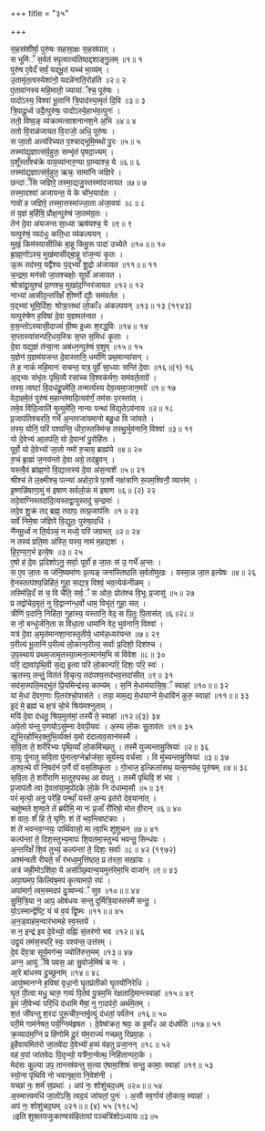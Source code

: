 +++
title = "३५"

+++


स॒हस्र॑शीर्षा॒ पुरु॑षः सहस्रा॒क्षः स॒हस्र॑पात् ।  
स भूमि॑ँ स॒र्वत॑ स्पृ॒त्वात्य॑तिष्ठद्दशाङ्गु॒लम् ॥१॥ १  
पुरु॑ष ए॒वेदँ सर्वं॒ यद्भू॒तं यच्च॑ भा॒व्य॑म् ।  
उ॒तामृ॑त॒त्वस्येशा॑नो॒ यदन्ने॑नाति॒रोह॑ति ॥२॥ २  
ए॒तावा॑नस्य महि॒मातो॒ ज्याया॑ँश्च॒ पूरु॑षः ।  
पादो॑ऽस्य॒ विश्वा॑ भू॒तानि॑ त्रि॒पाद॑स्या॒मृतं॑ दि॒वि ॥३॥ ३  
त्रि॒पादू॒र्ध्व उदै॒त्पुरु॑षः॒ पादो॑ऽस्ये॒हाभ॑व॒त्पुनः॑ ।  
ततो॒ विष्व॒ङ् व्य॑क्रामत्साशनानश॒ने अ॒भि ॥४॥ ४  
ततो वि॒राळ॑जायत वि॒राजो॒ अधि॒ पूरु॑षः ।  
स जा॒तो अत्य॑रिच्यत प॒श्चाद्भूमि॒मथो॑ पु॒रः ॥५॥ ५  
तस्मा॑द्य॒ज्ञात्स॑र्व॒हुतः॒ सम्भृ॑तं पृषदा॒ज्यम् ।  
प॒शूँस्ताँश्च॑क्रे वाय॒व्या॑नार॒ण्या ग्रा॒म्याश्च॒ ये ॥६॥ ६  
तस्मा॑द्य॒ज्ञात्स॑र्व॒हुत॒ ऋचः॒ सामा॑नि जज्ञिरे ।  
छन्दा॑ँसि जज्ञिरे॒ तस्मा॒द्यजु॒स्तस्मा॑दजायत ॥७॥ ७  
तस्मा॒दश्वा॑ अजायन्त॒ ये के चो॑भ॒याद॑तः ।  
गावो॑ ह जज्ञिरे॒ तस्मा॒त्तस्मा॑ज्जा॒ता अ॑जा॒वयः॑ ॥८॥ ८  
तं य॒ज्ञं ब॒र्हिषि॒ प्रौक्ष॒न्पुरु॑षं जा॒तम॑ग्र॒तः ।  
तेन॑ दे॒वा अ॑यजन्त सा॒ध्या ऋष॑यश्च॒ ये ॥९॥ ९  
यत्पुरु॑षं॒ व्यद॑धुः कति॒धा व्य॑कल्पयन् ।  
मुखं॒ किम॑स्यासीत्किं बा॒हू किमू॒रू पादा॑ उच्येते ॥१०॥॥ १०  
ब्रा॒ह्म॒णो॑ऽस्य॒ मुख॑मासीद्बा॒हू रा॑ज॒न्यः॑ कृ॒तः ।  
ऊ॒रू तद॑स्य॒ यद्वै॑श्यः प॒द्भ्याँ शू॒द्रो अ॑जायत ॥११॥॥ ११  
च॒न्द्रमा॒ मन॑सो जा॒तश्चक्षोः॒ सूर्यो॑ अजायत ।  
श्रोत्रा॑द्वा॒युश्च॑ प्रा॒णश्च॒ मुखा॑द॒ग्निर॑जायत ॥१२॥ १२  
नाभ्या॑ आसीद॒न्तरि॑क्षँ शी॒र्ष्णो द्यौः॒ सम॑वर्तत ।  
प॒द्भ्यां भूमि॒र्दिशः॒ श्रोत्रा॒त्तथा॑ लो॒काँ२ अ॑कल्पयन् ॥१३॥ १३ (१९४३)  
यत्पुरु॑षेण ह॒विषा॑ दे॒वा य॒ज्ञमत॑न्वत ।  
व॒स॒न्तो॑ऽस्यासी॒दाज्यं॑ ग्री॒ष्म इ॒ध्मः श॒रद्ध॒विः ॥१४॥ १४  
स॒प्तास्या॑सन्परि॒धय॒स्त्रिः स॒प्त स॒मिधः॑ कृ॒ताः ।  
दे॒वा यद्य॒ज्ञं त॑न्वा॒ना अब॑ध्न॒न्पुरु॑षं प॒शुम् ॥१५॥ १५  
य॒ज्ञेन॑ य॒ज्ञम॑यजन्त दे॒वास्तानि॒ धर्मा॑णि प्रथ॒मान्या॑सन् ।  
ते ह॒ नाकं॑ महि॒मानः॑ सचन्त॒ यत्र॒ पूर्वे॑ सा॒ध्याः सन्ति॑ दे॒वाः ॥१६॥(१) १६  
अ॒द्भ्यः संभृ॑तः पृथि॒व्यै रसा॑च्च वि॒श्वक॑र्मणः॒ सम॑वर्त॒ताग्रे॑ ।  
तस्य॒ त्वष्टा॑ वि॒दध॑द्रू॒पमे॑ति॒ तन्मर्त्य॑स्य देव॒त्वमा॒जान॒मग्रे॑ ॥१॥ १७  
वेदा॒हमे॒तं पुरु॑षं म॒हान्त॑मादि॒त्यव॑र्णं॒ तम॑सः प॒रस्ता॑त् ।  
तमे॒व वि॑दि॒त्वाति॑ मृ॒त्युमे॑ति॒ नान्यः पन्था॑ विद्य॒तेऽय॑नाय ॥२॥ १८  
प्र॒जाप॑तिश्चरति॒ गर्भे॑ अ॒न्तरजा॑यमानो बहु॒धा वि जा॑यते ।  
तस्य॒ योनिं॒ परि॑ पश्यन्ति॒ धीरा॒स्तस्मि॑न्ह तस्थु॒र्भुव॑नानि॒ विश्वा॑ ॥३॥ १९  
यो दे॒वेभ्य॑ आ॒तप॑ति॒ यो दे॒वानां॑ पु॒रोहि॑तः ।  
पूर्वो॒ यो दे॒वेभ्यो॑ जा॒तो नमो॑ रु॒चाय॒ ब्राह्म॑ये ॥४॥ २०  
रु॒चं ब्रा॒ह्मं ज॒नय॑न्तो दे॒वा अग्रे॒ तद॑ब्रुवन् ।  
यस्त्वै॒वं ब्रा॑ह्म॒णो वि॒द्यात्तस्य॑ दे॒वा अ॑स॒न्वशे॑ ॥५॥ २१  
श्रीश्च॑ ते ल॒क्ष्मीश्च॒ पत्न्या॑ अहोरा॒त्रे पा॒र्श्वे नक्ष॑त्राणि रू॒पम॒श्विनौ॒ व्यात्त॑म् ।  
इ॒ष्णन्नि॑षाणा॒मुं म॑ इषाण सर्वलो॒कं म॑ इषाण ॥६॥ (२) २२  
तदे॒वाग्निस्तदा॑दि॒त्यस्तद्वा॒युस्तदु॑ च॒न्द्रमाः॑ ।  
तदे॒व शु॒क्रं तद् ब्रह्म॒ तदापः॒ तत्प्र॒जाप॑तिः ॥१॥ २३  
सर्वे॑ निमे॒षा ज॑ज्ञिरे वि॒द्युतः॒ पुरु॑षा॒दधि॑ ।  
नै॑नमू॒र्ध्वं न ति॒र्यञ्चं॒ न मध्ये॒ परि॑ जग्रभत् ॥२॥ २४  
न तस्य॑ प्रति॒मा अ॑स्ति॒ यस्य॒ नाम॑ म॒हद्यशः॑ ।  
हि॒र॒ण्य॒ग॒र्भ इत्ये॒षः ॥३॥ २५  
ए॒षो ह॑ दे॒वः प्र॒दिशोऽनु॒ सर्वाः॒ पूर्वो॑ ह जा॒तः स॑ उ॒ गर्भे॑ अ॒न्तः ।  
स ए॒व जा॒तः स ज॑नि॒ष्यमा॑णः प्र॒त्यङ् जना॑स्तिष्ठति स॒र्वतो॑मुखः । यस्मा॒न्न जा॒त इत्येषः ॥४॥ २६  
वे॒नस्तत्प॑श्य॒न्निहि॑तं॒ गुहा॒ सद्यत्र॒ विश्वं॒ भव॒त्येक॑नीळम् ।  
तस्मि॑न्नि॒दँ सं च॒ वि चै॑ति॒ सर्व॒ँ स ओतः॒ प्रोत॑श्च वि॒भूः प्र॒जासु॑ ॥५॥ २७  
प्र तद्वो॑चेद॒मृतं॒ नु वि॒द्वान्ग॑न्ध॒र्वो धाम॒ विभृ॑तं॒ गुहा॒ सत् ।  
त्रीणि॑ प॒दानि॒ निहि॑ता॒ गुहा॑स्य॒ यस्तानि॒ वेद॒ स पि॒तुः पि॒तास॑त् ॥६॥२८॥  
स नो॒ बन्धु॑र्जनि॒ता स वि॑धा॒ता धामा॑नि वेद॒ भुव॑नानि॒ विश्वा॑ ।  
यत्र॑ दे॒वा अ॒मृत॑मानशा॒नास्तृ॒तीये॒ धाम॑न्न॒ध्यर॑यन्त ॥७॥ २९  
प॒रीत्य॑ भू॒तानि॑ प॒रीत्य॑ लो॒कान्प॒रीत्य॒ सर्वाः॑ प्र॒दिशो॒ दिश॑श्च ।  
उ॒प॒स्थाय॑ प्रथम॒जामृ॒तस्या॒त्मना॒त्मान॑म॒भि सं वि॑वेश ॥८॥ ३०  
परि॒ द्यावा॑पृथि॒वी स॒द्य इ॒त्वा परि॑ लो॒कान्परि॒ दिशः॒ परि॒ स्वः॑ ।  
ऋ॒तस्य॒ तन्तुं॒ वित॑तं वि॒चृत्य॒ तद॑पश्य॒त्तद॑भव॒त्तदा॑सीत् ॥९॥ ३१  
सद॑स॒स्पति॒मद्भु॑तं प्रि॒यमिन्द्र॑स्य॒ काम्य॑म् । स॒निं मे॒धाम॑यासि॒ष॒ँ स्वाहा॑ ॥१०॥॥ ३२  
यां मे॒धां दे॑वग॒णाः पि॒तर॑श्चो॒पास॑ते । तया॒ माम॒द्य मे॒धयाग्ने॑ मे॒धावि॑नं कुरु॒ स्वाहा॑ ॥११॥॥ ३३  
इ॒दं मे॒ ब्रह्म॑ च क्ष॒त्रं चो॒भे श्रिय॑मश्नुताम् ।  
मयि॑ दे॒वा द॑धतु॒ श्रिय॒मुत्त॑मां॒ तस्यै॑ ते॒ स्वाहा॑ ॥१२॥(३) ३४  
अपे॒तो य॑न्तु प॒णयोऽसु॑म्ना देवपी॒यवः॑ । अ॒स्य लो॒कः सु॒ताव॑तः ॥१॥ ३५  
द्युभि॒रहो॑भिर॒क्तुभि॒र्व्य॑क्तं य॒मो द॑दात्वव॒सान॑मस्मै ।  
स॒वि॒ता ते॒ शरी॑रेभ्यः पृथि॒व्याँ लो॒कमि॑च्छतु । तस्मै॑ युज्यन्तामु॒स्रियाः॑ ॥२॥ ३६  
वा॒युः पु॑नातु सवि॒ता पु॑नात्व॒ग्नेर्भ्राज॑सा॒ सूर्य॑स्य॒ वर्च॑सा । वि मु॑च्यन्तामु॒स्रियाः॑ ॥३॥ ३७  
अ॒श्व॒त्थे वो॑ नि॒षद॑नं प॒र्णे वो॑ वस॒तिष्कृ॒ता । गो॒भाज॒ इत्किला॑सथ॒ यत्स॒नव॑थ॒ पूरु॑षम् ॥४॥ ३८  
स॒वि॒ता ते॒ शरी॑राणि मा॒तुरु॒पस्थ॒ आ व॑पतु । तस्मै॑ पृथिवि॒ शं भ॑व ।  
प्र॒जाप॑तौ त्वा दे॒वता॑या॒मुपो॑दके लो॒के नि द॑धाम्य॒सौ ॥५॥ ३९  
परं॑ मृत्यो॒ अनु॒ परे॑हि॒ पन्थाँ॒ यस्ते॑ अ॒न्य इत॑रो देव॒याना॑त् ।  
चक्षु॑ष्मते शृण्व॒ते ते॑ ब्रवीमि॒ मा नः॑ प्र॒जाँ री॑रिषो॒ मोत वी॒रान् ॥६॥ ४०  
शं वातः॒ शँ हि ते॒ घृणिः॒ शं ते॑ भव॒न्त्विष्ट॑काः ।  
शं ते॑ भवन्त्व॒ग्नयः॒ पार्थि॑वासो॒ मा त्वा॒भि शू॑शुचन् ॥७॥ ४१  
कल्प॑न्तां ते॒ दिश॒स्तुभ्य॒मापः॑ शि॒वत॑मा॒स्तुभ्यं॑ भवन्तु॒ सिन्ध॑वः ।  
अ॒न्तरि॑क्षँ शि॒वं तुभ्यं॒ कल्प॑न्तां ते॒ दिशः॒ सर्वाः॑ ॥८॥ ४२ (१९७२)  
अश्म॑न्वती रीयते॒ सँ र॑भध्व॒मुत्ति॑ष्ठत॒ प्र त॑रता॒ सखा॑यः ।  
अत्र॑ जही॒मोऽशि॑वा॒ ये अस॑ञ्छि॒वान्व॒यमुत्त॑रेमा॒भि वाजा॑न् ॥९॥ ४३  
अपा॒घमप॒ किल्वि॑ष॒मप॑ कृ॒त्यामपो॒ रपः॑ ।  
अपा॑मार्ग॒ त्वम॒स्मदप॑ दुः॒ष्वप्न्य॑ँ सुव ॥१०॥॥ ४४  
सु॒मि॒त्रि॒या न॒ आप॒ ओष॑धयः सन्तु दुर्मित्रि॒यास्तस्मै॑ सन्तु॒ ।  
यो॒ऽस्मान्द्वे॑ष्टि॒ यं च॑ व॒यं द्वि॒ष्मः ॥११॥॥ ४५  
अ॒न॒ड्वाह॑म॒न्वार॑भामहे स्व॒स्तये॑ ।  
स न॒ इन्द्र॑ इव दे॒वेभ्यो॒ वह्निः॑ सं॒तर॑णो भव ॥१२॥ ४६  
उद्व॒यं तम॑स॒स्परि॒ स्वः॒ पश्य॑न्त॒ उत्त॑रम् ।  
दे॒वं दे॑व॒त्रा सूर्य॒मग॑न्म॒ ज्योति॑रुत्त॒मम् ॥१३॥ ४७  
अग्न॒ आयू॑ँषि पवस॒ आ सु॒वोर्ज॒मिषं॑ च नः ।  
आ॒रे बा॑धस्व दु॒च्छुना॑म् ॥१४॥ ४८  
आयु॑ष्मानग्ने ह॒विषा॑ वृधा॒नो घृ॒तप्र॑तीको घृ॒तयो॑निरेधि ।  
घृ॒तं पी॒त्वा मधु॒ चारु॒ गव्यं॑ पि॒तेव॑ पु॒त्रम॒भि र॑क्षतादि॒मान्त्स्वाहा॑ ॥१५॥ ४९  
इ॒मं जी॒वेभ्यः॑ परि॒धिं द॑धामि मैषां॒ नु गा॒दप॑रो॒ अर्थ॑मे॒तम् ।  
श॒तं जी॑वन्तु श॒रदः॑ पुरू॒चीर॒न्तर्मृ॒त्युं द॑धतां॒ पर्व॑तेन ॥१६॥ ५०  
परी॒मे गाम॑नेषत॒ पर्य॒ग्निम॑हृषत । दे॒वेष्व॑क्रत॒ श्रवः॒ क इ॒माँ२ आ द॑धर्षति ॥१७॥ ५१  
क्र॒व्याद॑म॒ग्निं प्र हि॑णोमि दू॒रं य॑म॒राज्यं॑ गच्छतु रिप्रवा॒हः ।  
इ॒हैवायमित॑रो जा॒तवे॑दा दे॒वेभ्यो॑ ह॒व्यं व॑हतु प्रजा॒नन् ॥१८॥ ५२  
वह॑ व॒पां जा॑तवेदः पि॒तृभ्यो॒ यत्रै॑ना॒न्वेत्थ॒ निहि॑तान्परा॒के ।  
मेद॑सः कु॒ल्या उप॒ तान्त्स्र॑वन्तु स॒त्या ए॑षामा॒शिषः॑ सन्तु॒ कामाः॒ स्वाहा॑ ॥१९॥ ५३  
स्यो॒ना पृ॑थिवि नो भवानृक्ष॒रा नि॒वेश॑नी ।  
यच्छा॑ नः॒ शर्म॑ स॒प्रथाः॑ । अप॑ नः॒ शोशु॑चद॒धम् ॥२०॥॥ ५४  
अ॒स्मात्त्वमधि॑ जा॒तो॑ऽसि॒ त्वद॒यं जा॑यतां॒ पुनः॑ । अ॒सौ स्व॒र्गाय॑ लो॒काय॒ स्वाहा॑ ।  
अप॑ नः॒ शोशु॑चद॒घम् ॥२१॥॥ (४) ५५ (१९८५)  
॥इति शुक्लयजुःकाण्वसंहितायां पञ्चत्रिंशोऽध्यायः॥३॥५